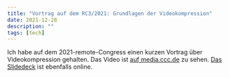 ```yaml
---
title: "Vortrag auf dem RC3/2021: Grundlagen der Videokompression"
date: 2021-12-28
description: ""
tags: [tech]
---
```


Ich habe auf dem 2021-remote-Congress einen kurzen Vortrag über Videokompression gehalten.
Das Video ist [auf media.ccc.de](https://media.ccc.de/v/rc3-2021-fem-442-grundlagen-der-videokom) zu sehen. [Das Slidedeck](https://iamjannik.me/rc3-foundations-compression/1) ist ebenfalls online.